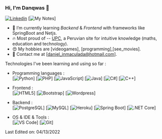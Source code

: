 ### Hi, I'm Danqwas 👋 

[![Linkedin](https://img.shields.io/badge/-LinkedIn-blue?style=flat&logo=Linkedin&logoColor=white&link=https://www.linkedin.com/in/dinhanhthi/)](https://www.linkedin.com/in/daniel-jes%C3%BAs-echegaray-apac-a21942228/)
[![My Notes](https://img.shields.io/badge/-My%20Notes-009e22?style=flat&logo=data:image/png;base64,iVBORw0KGgoAAAANSUhEUgAAAA4AAAARCAQAAABHwVUUAAAAxklEQVQYlYWROw6BQRSFp1LRW4BaqUCswAJsQYJoJDQsAI0VSIgIpUKjIgqxAIlGoSXexPNz+ecvMDi3uvnmzD0zVymFkwI9ui/Vo4JH4SDEhE9diSkCZMkzZ0Wblq6pwBspJdcGWUgzJEqDOk3S1DTES5IyGwbi37FmL0eqNnQToc+RMQkZkCVHnI4NXYQZcZZmz/ZZOy429JGhJIHepQP5ZeKn/jr1zJMZWmkPZmi9c/ktUNCAtNP625kZ/tqKeuQtmvd5B5bhnUU8EVlfAAAAAElFTkSuQmCC&link=https://dinhanhthi.com/notes)]


- 🌱 I’m currently learning *Backend* & *Frontend* with frameworks like SpringBoot and Netjs.
- 🔥 Most proud of -- [UPC](https://www.upc.edu.pe/), a Peruvian site for intuitive knowledge (maths, education and technology).
- 😍 My hobbies are [videogames], [programming],[see_movies].
- 💌 Contact me at [daniel_inmaculada@hotmail.com].

Technologies I've been learning and using so far :

- Programming languages : <br />
    [![Python](http://img.shields.io/badge/-Python-eee?style=flat-square&logo=python&logoColor#F7BD2F)]
    [![PHP](http://img.shields.io/badge/-PHP-eee?style=flat-square&logo=php&logoColor=4951aa)]
    [![JavaScript](https://img.shields.io/badge/-JavaScript-eee?style=flat-square&logo=javascript&logoColor=DD9C25)]
    [![Java](https://img.shields.io/badge/-Java-eee?style=flat-square&logo=java&logoColor=DD9C25)]
    [![C#](https://img.shields.io/badge/-Csharp-eee?style=flat-square&logo=csharp&logoColor=DD9C25)]
    [![C++](https://img.shields.io/badge/-Cplusplus-eee?style=flat-square&logo=cplusplus&logoColor=DD9C25)]
    
   

- Frontend : <br />
    [![HTML5](http://img.shields.io/badge/-HTML5-eee?style=flat-square&logo=html5&logoColor=E34F26)]
    [![Bootstrap](http://img.shields.io/badge/-Bootstrap-eee?style=flat-square&logo=bootstrap&logoColor=563D7C)]
    [![Wordpress](http://img.shields.io/badge/-Wordpress-eee?style=flat-square&logo=wordpress&logoColor=21759B)]
- Backend : <br />
    [![PostgreSQL](https://img.shields.io/badge/-PostgreSQL-eee?style=flat-square&logo=postgresql&logoColor=0273B7)]
    [![MySQL](http://img.shields.io/badge/-MySQL-eee?style=flat-square&logo=mysql&logoColor=4479A1)]
    [![Heroku](https://img.shields.io/badge/-Heroku-eee?style=flat-square&logo=heroku&logoColor=430098)]
    [![Spring Boot](https://img.shields.io/badge/-SpringBoot-eee?style=flat-square&logo=springboot&logoColor=430098)]
    [![.NET Core](https://img.shields.io/badge/-NetCore-eee?style=flat-square&logo=netcore&logoColor=430098)]
- OS & IDE & Tools : <br />
    [![VS Code](http://img.shields.io/badge/-VS%20Code-eee?style=flat-square&logo=visual-studio-code&logoColor=007ACC)]
    [![Git](http://img.shields.io/badge/-Git-eee?style=flat-square&logo=git&logoColor=F05032)]


Last Edited on: 04/13/2022